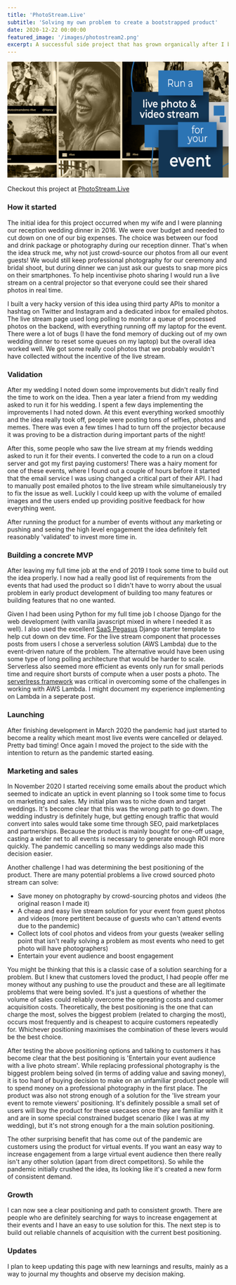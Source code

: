 ```yaml
---
title: 'PhotoStream.Live'
subtitle: 'Solving my own problem to create a bootstrapped product'
date: 2020-12-22 00:00:00
featured_image: '/images/photostream2.png'
excerpt: A successful side project that has grown organically after I built it for my own wedding in 2016. The product allows events to run a live stream from audience photos and videos. Customers from around the world have used the product for their events. This has been a great project to learn and apply skills in design, web development, marketing, sales and product management.
---
```


![PhotoStream.Live](/images/photostream2.png)


Checkout this project at <a href="wwww.photostream.live">PhotoStream.Live</a>


### How it started


The initial idea for this project occurred when my wife and I were planning our reception wedding dinner in 2016. We were over budget and needed to cut down on one of our big expenses. The choice was between our food and drink package  or photography during our reception dinner. That's when the idea struck me, why not just crowd-source our photos from all our event guests! We would still keep professional photography for our ceremony and bridal shoot, but during dinner we can just ask our guests to snap more pics on their smartphones. To help incentivise photo sharing I would run a live stream on a central projector so that everyone could see their shared photos in real time. 


I built a very hacky version of this idea using third party APIs to monitor a hashtag on Twitter and Instagram and a dedicated inbox for emailed photos. The live stream page used long polling to monitor a queue of processed photos on the backend, with everything running off my laptop for the event. There were a lot of bugs (I have the fond memory of ducking out of my own wedding dinner to reset some queues on my laptop) but the overall idea worked well. We got some really cool photos that we probably wouldn't have collected without the incentive of the live stream. 


### Validation



After my wedding I noted down some improvements but didn't really find the time to work on the idea. Then a year later a friend from my wedding asked to run it for his wedding. I spent a few days implementing the improvements I had noted down. At this event everything worked smoothly and the idea really took off, people were posting tons of selfies, photos and memes. There was even a few times I had to turn off the projector because it was proving to be a distraction during important parts of the night! 

After this, some people who saw the live stream at my friends wedding asked to run it for their events. I converted the code to a run on a cloud server and got my first paying customers! There was a hairy moment for one of these events, where I found out a couple of hours before it started that the email service I was using changed a critical part of their API. I had to manually post emailed photos to the live stream while simultaneiously try to fix the issue as well. Luckily I could keep up with the volume of emailed images and the users ended up providing positive feedback for how everything went.


After running the product for a number of events without any marketing or pushing and seeing the high level engagement the idea definitely felt reasonably 'validated' to invest more time in. 


### Building a concrete MVP


After leaving my full time job at the end of 2019 I took some time to build out the idea properly. I now had a really good list of requirements from the events that had used the product so I didn't have to worry about the usual problem in early product development of building too many features or building features that no one wanted.


Given I had been using Python for my full time job I choose Django for the web development (with vanilla javascript mixed in where I needed it as well). I also used the excellent <a href="https://www.saaspegasus.com/">SaaS Pegasus</a> Django starter template to help cut down on dev time. For the live stream component that processes posts from users I chose a serverless solution (AWS Lambda) due to the event-driven nature of the problem. The alternative would have been using some type of long polling architecture that would be harder to scale. Serverless also seemed more efficient as events only run for small periods time and require short bursts of compute when a user posts a photo. The <a href="https://www.serverless.com/">serverlress framework</a> was critical in overcoming some of the challenges in working with AWS Lambda. I might document my experience implementing on Lambda in a seperate post.


### Launching


After finishing development in March 2020 the pandemic had just started to become a reality which meant most live events were cancelled or delayed. Pretty bad timing! Once again I moved the project to the side with the intention to return as the pandemic started easing.


### Marketing and sales


In November 2020 I started receiving some emails about the product which seemed to indicate an uptick in event planning so I took some time to focus on marketing and sales. My initial plan was to niche down and target weddings. It's become clear that this was the wrong path to go down. The wedding industry is definitely huge, but getting enough traffic that would convert into sales would take some time through SEO, paid marketplaces and partnerships. Because the product is mainly bought for one-off usage, casting a wider net to all events is necessary to generate enough ROI more quickly. The pandemic cancelling so many weddings also made this decision easier.


Another challenge I had was determining the best positioning of the product. There are many potential problems a live crowd sourced photo stream can solve:

* Save money on photography by crowd-sourcing photos and videos (the original reason I made it)
* A cheap and easy live stream solution for your event from guest photos and videos (more pertitent because of guests who can't attend events due to the pandemic)
* Collect lots of cool photos and videos from your guests (weaker selling point that isn't really solving a problem as most events who need to get photo will have photographers)
* Entertain your event audience and boost engagement


You might be thinking that this is a classic case of a solution searching for a problem. But I knew that customers loved the product, I had people offer me money without any pushing to use the prouduct and these are all legitimate problems that were being sovled. It's just a questions of whether the volume of sales could reliably overcome the opreating costs and customer acquisition costs. Theoretically, the best positioning is the one that can charge the most, solves the biggest problem (related to charging the most), occurs most frequently and is cheapest to acquire customers repeatedly for. Whichever positioning maximises the combination of these levers would be the best choice. 


After testing the above positioning options and talking to customers it has become clear that the best positioning is 'Entertain your event audience with a live photo stream'. While replacing professional photography is the biggest problem being solved (in terms of adding value and saving money), it is too hard of buying decision to make on an unfamiliar product people will to spend money on a professional photography in the first place. The product was also not strong enough of a solution for the 'live stream your event to remote viewers' positioning. It's definitely possible a small set of users will buy the product for these usecases once they are familiar with it and are in some special constrained budget scenario (like I was at my wedding), but it's not strong enough for a the main solution positioning.


The other surprising benefit that has come out of the pandemic are customers using the product for virtual events. If you want an easy way to increase engagement from a large virtual event audience then there really isn't any other solution (apart from direct competitors). So while the pandemic initially crushed the idea, its looking like it's created a new form of consistent demand. 


### Growth


I can now see a clear positioning and path to consistent growth. There are people who are definitely searching for ways to increase engagement at their events and I have an easy to use solution for this. The next step is to build out reliable channels of acquisition with the current best positioning.



### Updates


I plan to keep updating this page with new learnings and results, mainly as a way to journal my thoughts and observe my decision making.
